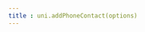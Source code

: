 ```yaml
---
title : uni.addPhoneContact(options)
---
```


<!-- ## uni.addPhoneContact(options) @addphonecontact -->

<!-- UTSAPIJSON.addPhoneContact.name -->

<!-- UTSAPIJSON.addPhoneContact.description -->

<!-- UTSAPIJSON.addPhoneContact.compatibility -->

<!-- UTSAPIJSON.addPhoneContact.param -->

<!-- UTSAPIJSON.addPhoneContact.returnValue -->

<!-- UTSAPIJSON.addPhoneContact.example -->

<!-- UTSAPIJSON.addPhoneContact.tutorial -->

<!-- UTSAPIJSON.addPhoneContact.example -->

<!-- UTSAPIJSON.general_type.name -->

<!-- UTSAPIJSON.general_type.param -->
